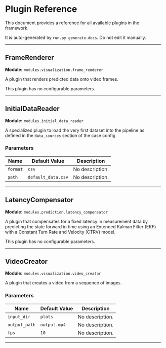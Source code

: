 # Plugin Reference

This document provides a reference for all available plugins in the framework.

It is auto-generated by `run.py generate-docs`. Do not edit it manually.

---

## FrameRenderer

**Module:** `modules.visualization.frame_renderer`

A plugin that renders predicted data onto video frames.

This plugin has no configurable parameters.

---

## InitialDataReader

**Module:** `modules.initial_data_reader`

A specialized plugin to load the very first dataset into the pipeline
as defined in the `data_sources` section of the case config.

### Parameters

| Name | Default Value | Description |
|------|---------------|-------------|
| `format` | `csv` | No description. |
| `path` | `default_data.csv` | No description. |

---

## LatencyCompensator

**Module:** `modules.prediction.latency_compensator`

A plugin that compensates for a fixed latency in measurement data by
predicting the state forward in time using an Extended Kalman Filter (EKF)
with a Constant Turn Rate and Velocity (CTRV) model.

This plugin has no configurable parameters.

---

## VideoCreator

**Module:** `modules.visualization.video_creator`

A plugin that creates a video from a sequence of images.

### Parameters

| Name | Default Value | Description |
|------|---------------|-------------|
| `input_dir` | `plots` | No description. |
| `output_path` | `output.mp4` | No description. |
| `fps` | `10` | No description. |

---

